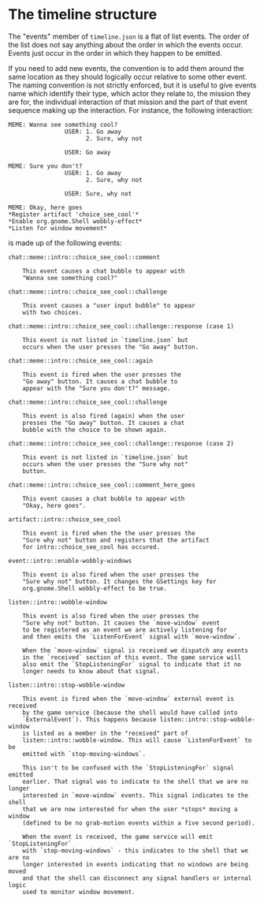 The timeline structure
======================

The "events" member of `timeline.json` is a flat of list events. The order of the list
does not say anything about the order in which the events occur. Events just occur
in the order in which they happen to be emitted.

If you need to add new events, the convention is to add them around the same location
as they should logically occur relative to some other event. The naming convention
is not strictly enforced, but it is useful to give events name which identify
their type, which actor they relate to, the mission they are for, the individual
interaction of that mission and the part of that event sequence making up the
interaction. For instance, the following interaction:

    MEME: Wanna see something cool?
                    USER: 1. Go away
                          2. Sure, why not

                    USER: Go away

    MEME: Sure you don't?
                    USER: 1. Go away
                          2. Sure, why not

                    USER: Sure, why not

    MEME: Okay, here goes
    *Register artifact 'choice_see_cool'*
    *Enable org.gnome.Shell wobbly-effect*
    *Listen for window movement*

is made up of the following events:

    chat::meme::intro::choice_see_cool::comment

        This event causes a chat bubble to appear with
        "Wanna see something cool?"

    chat::meme::intro::choice_see_cool::challenge

        This event causes a "user input bubble" to appear
        with two choices.

    chat::meme::intro::choice_see_cool::challenge::response (case 1)

        This event is not listed in `timeline.json` but
        occurs when the user presses the "Go away" button.

    chat::meme::intro::choice_see_cool::again

        This event is fired when the user presses the
        "Go away" button. It causes a chat bubble to
        appear with the "Sure you don't?" message.

    chat::meme::intro::choice_see_cool::challenge

        This event is also fired (again) when the user
        presses the "Go away" button. It causes a chat
        bubble with the choice to be shown again.

    chat::meme::intro::choice_see_cool::challenge::response (case 2)

        This event is not listed in `timeline.json` but
        occurs when the user presses the "Sure why not"
        button.

    chat::meme::intro::choice_see_cool::comment_here_goes

        This event causes a chat bubble to appear with
        "Okay, here goes".

    artifact::intro::choice_see_cool

        This event is fired when the the user presses the
        "Sure why not" button and registers that the artifact
        for intro::choice_see_cool has occured.

    event::intro::enable-wobbly-windows

        This event is also fired when the user presses the
        "Sure why not" button. It changes the GSettings key for
        org.gnome.Shell wobbly-effect to be true.

    listen::intro::wobble-window

        This event is also fired when the user presses the
        "Sure why not" button. It causes the `move-window` event
        to be registered as an event we are actively listening for
        and then emits the `ListenForEvent` signal with `move-window`.

        When the `move-window` signal is received we dispatch any events
        in the `received` section of this event. The game service will
        also emit the `StopListeningFor` signal to indicate that it no
        longer needs to know about that signal.

    listen::intro::stop-wobble-window

        This event is fired when the `move-window` external event is received
        by the game service (because the shell would have called into
        `ExternalEvent`). This happens because listen::intro::stop-wobble-window
        is listed as a member in the "received" part of
        listen::intro::wobble-window. This will cause `ListenForEvent` to be
        emitted with `stop-moving-windows`.

        This isn't to be confused with the `StopListeningFor` signal emitted
        earlier. That signal was to indicate to the shell that we are no longer
        interested in `move-window` events. This signal indicates to the shell
        that we are now interested for when the user *stops* moving a window
        (defined to be no grab-motion events within a five second period).

        When the event is received, the game service will emit `StopListeningFor`
        with `stop-moving-windows` - this indicates to the shell that we are no
        longer interested in events indicating that no windows are being moved
        and that the shell can disconnect any signal handlers or internal logic
        used to monitor window movement.
